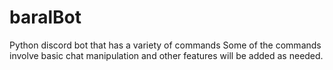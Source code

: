 # baralBot

Python discord bot that has a variety of commands Some of the commands involve basic chat manipulation and other features will be added as needed.
